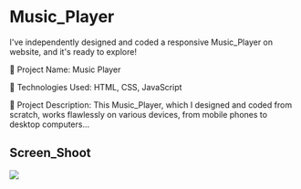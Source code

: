 
<h1> Music_Player</h1>

I've independently designed and coded a responsive Music_Player on website, and it's ready to explore!

🔸 Project Name: Music Player

🔸 Technologies Used: HTML, CSS, JavaScript

🔸 Project Description: This Music_Player, which I designed and coded from scratch, works flawlessly on various devices, from mobile phones to desktop computers...

<h2>Screen_Shoot</h2>

![](screen-MusicPlayer.gif)
